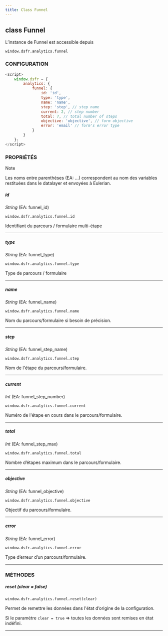```yaml
---
title: Class Funnel
---
```


## class Funnel

L’instance de Funnel est accessible depuis

`window.dsfr.analytics.funnel`

### CONFIGURATION

```javascript
<script>
    window.dsfr = {
        analytics: {
            funnel: {
                id: 'id',
                type: 'type',
                name: 'name',
                step: 'step', // step name
                current: 2, // step number
                total: 7, // total number of steps
                objective: 'objective', // form objective
                error: 'email' // form's error type
            }
        }
    };
</script>
```

### PROPRIÉTÉS

> [!NOTE]
> Les noms entre parenthèses (EA: …) correspondent au nom des variables restituées dans le datalayer et envoyées à Eulerian.

##### id

_String_ (EA: funnel\_id)

`window.dsfr.analytics.funnel.id`

Identifiant du parcours / formulaire multi-étape

* * *

##### type

_String_ (EA: funnel\_type)

`window.dsfr.analytics.funnel.type`

Type de parcours / formulaire

* * *

##### name

_String_ (EA: funnel\_name)

`window.dsfr.analytics.funnel.name`

Nom du parcours/formulaire si besoin de précision.

* * *

##### step

_String_ (EA: funnel\_step\_name)

`window.dsfr.analytics.funnel.step`

Nom de l'étape du parcours/formulaire.

* * *

##### current

_Int_ (EA: funnel\_step\_number)

`window.dsfr.analytics.funnel.current`

Numéro de l'étape en cours dans le parcours/formulaire.

* * *

##### total

_Int_ (EA: funnel\_step\_max)

`window.dsfr.analytics.funnel.total`

Nombre d’étapes maximum dans le parcours/formulaire.

* * *

##### objective

_String_ (EA: funnel\_objective)

`window.dsfr.analytics.funnel.objective`

Objectif du parcours/formulaire.

* * *

##### error

_String_ (EA: funnel\_error)

`window.dsfr.analytics.funnel.error`

Type d’erreur d’un parcours/formulaire.

* * *

### MÉTHODES

##### reset (clear = false)

`window.dsfr.analytics.funnel.reset(clear)`

Permet de remettre les données dans l'état d’origine de la configuration.

Si le paramètre `clear = true` => toutes les données sont remises en état indéfini.

* * *
